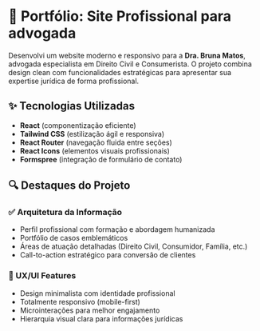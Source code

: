 # 🚀 Portfólio: Site Profissional para advogada

Desenvolvi um website moderno e responsivo para a **Dra. Bruna Matos**, advogada especialista em Direito Civil e Consumerista. O projeto combina design clean com funcionalidades estratégicas para apresentar sua expertise jurídica de forma profissional.

## ✨ Tecnologias Utilizadas
- **React** (componentização eficiente)
- **Tailwind CSS** (estilização ágil e responsiva)
- **React Router** (navegação fluida entre seções)
- **React Icons** (elementos visuais profissionais)
- **Formspree** (integração de formulário de contato)

## 🔍 Destaques do Projeto
### ✅ Arquitetura da Informação
- Perfil profissional com formação e abordagem humanizada
- Portfólio de casos emblemáticos
- Áreas de atuação detalhadas (Direito Civil, Consumidor, Família, etc.)
- Call-to-action estratégico para conversão de clientes

### 🎨 UX/UI Features
- Design minimalista com identidade profissional
- Totalmente responsivo (mobile-first)
- Microinterações para melhor engajamento
- Hierarquia visual clara para informações jurídicas
